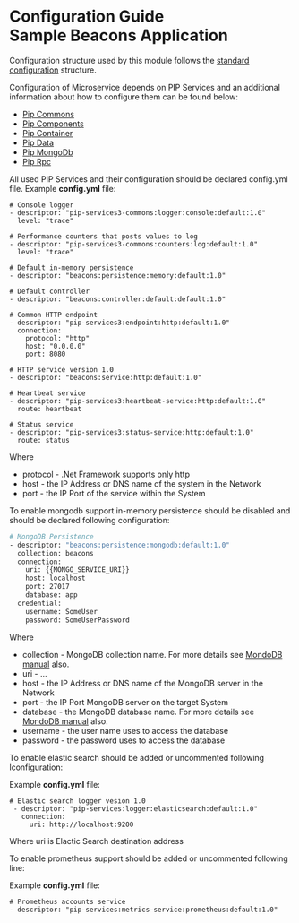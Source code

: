 # Configuration Guide <br/> Sample Beacons Application

Configuration structure used by this module follows the 
[standard configuration](https://github.com/pip-services/pip-services/blob/master/usage/Configuration.md) 
structure.

Configuration of Microservice depends on PIP Services and an additional information about how to configure them can be found below:
* <a href="https://github.com/pip-services/pip-services-commons-dotnet/doc/Configuration.ms">Pip Commons</a>
* <a href="http://github.com/pip-services3-dotnet/pip-services3-components-dotnet/master/doc/Configuration.ms">Pip Components</a>
* <a href="http://github.com/pip-services3-dotnet/pip-services3-container-dotnet/master/doc/Configuration.ms">Pip Container</a>
* <a href="http://github.com/pip-services3-dotnet/pip-services3-data-dotnet/master/doc/Configuration.ms">Pip Data</a>
* <a href="http://github.com/pip-services3-dotnet/pip-services3-mongodb-dotnet/master/doc/Configuration.ms">Pip MongoDb</a>
* <a href="http://github.com/pip-services3-dotnet/pip-services3-rpc-dotnet/master/doc/Configuration.ms">Pip Rpc</a>

All used PIP Services and their configuration should be declared config.yml file.
Example **config.yml** file:
```
# Console logger
- descriptor: "pip-services3-commons:logger:console:default:1.0"
  level: "trace"

# Performance counters that posts values to log
- descriptor: "pip-services3-commons:counters:log:default:1.0"
  level: "trace"

# Default in-memory persistence
- descriptor: "beacons:persistence:memory:default:1.0"

# Default controller
- descriptor: "beacons:controller:default:default:1.0"

# Common HTTP endpoint
- descriptor: "pip-services3:endpoint:http:default:1.0"
  connection:
    protocol: "http"
    host: "0.0.0.0"
    port: 8080

# HTTP service version 1.0
- descriptor: "beacons:service:http:default:1.0"

# Heartbeat service
- descriptor: "pip-services3:heartbeat-service:http:default:1.0"
  route: heartbeat

# Status service
- descriptor: "pip-services3:status-service:http:default:1.0"
  route: status
```
Where 
* protocol - .Net Framework supports only http
* host - the IP Address or DNS name of the system in the Network
* port - the IP Port of the service within the System


To enable mongodb support in-memory persistence should be disabled and should be declared following configuration:

```bash
# MongoDB Persistence
- descriptor: "beacons:persistence:mongodb:default:1.0"
  collection: beacons
  connection:
    uri: {{MONGO_SERVICE_URI}}
    host: localhost
    port: 27017
    database: app
  credential:
    username: SomeUser
    password: SomeUserPassword
```

Where
* collection - MongoDB collection name. For more details see [MondoDB manual](https://docs.mongodb.com/manual/core/databases-and-collections/) also.
* uri - ...
* host - the IP Address or DNS name of the MongoDB server in the Network
* port - the IP Port MongoDB server on the target System
* database - the MongoDB database name. For more details see [MondoDB manual](https://docs.mongodb.com/manual/core/databases-and-collections/) also.
* username - the user name uses to access the database
* password - the password uses to access the database

To enable elastic search should be added or uncommented following lconfiguration:

Example **config.yml** file:
```
# Elastic search logger vesion 1.0
 - descriptor: "pip-services:logger:elasticsearch:default:1.0"
   connection:
     uri: http://localhost:9200

```

Where uri is Elactic Search destination address


To enable prometheus support should be added or uncommented following line:

Example **config.yml** file:
```
# Prometheus accounts service
- descriptor: "pip-services:metrics-service:prometheus:default:1.0"
```

